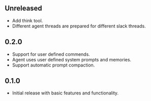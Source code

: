 ## Unreleased

- Add think tool.
- Different agent threads are prepared for different slack threads.

## 0.2.0

- Support for user defined commends.
- Agent uses user defined system prompts and memories.
- Support automatic prompt compaction.

## 0.1.0

- Initial release with basic features and functionality.
